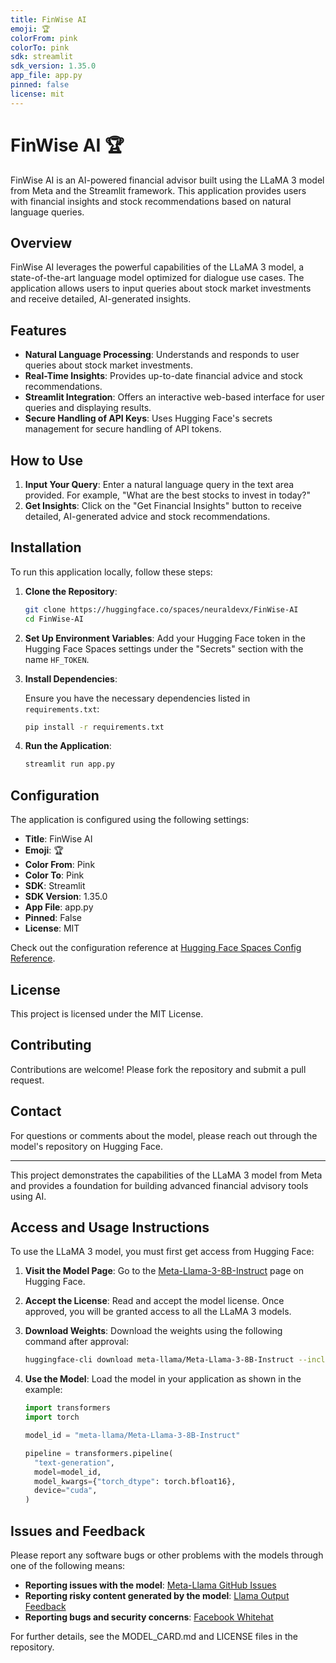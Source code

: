```yaml
---
title: FinWise AI
emoji: 🏆
colorFrom: pink
colorTo: pink
sdk: streamlit
sdk_version: 1.35.0
app_file: app.py
pinned: false
license: mit
---
```


# FinWise AI 🏆

FinWise AI is an AI-powered financial advisor built using the LLaMA 3 model from Meta and the Streamlit framework. This application provides users with financial insights and stock recommendations based on natural language queries.

## Overview

FinWise AI leverages the powerful capabilities of the LLaMA 3 model, a state-of-the-art language model optimized for dialogue use cases. The application allows users to input queries about stock market investments and receive detailed, AI-generated insights.

## Features

- **Natural Language Processing**: Understands and responds to user queries about stock market investments.
- **Real-Time Insights**: Provides up-to-date financial advice and stock recommendations.
- **Streamlit Integration**: Offers an interactive web-based interface for user queries and displaying results.
- **Secure Handling of API Keys**: Uses Hugging Face's secrets management for secure handling of API tokens.

## How to Use

1. **Input Your Query**: Enter a natural language query in the text area provided. For example, "What are the best stocks to invest in today?"
2. **Get Insights**: Click on the "Get Financial Insights" button to receive detailed, AI-generated advice and stock recommendations.

## Installation

To run this application locally, follow these steps:

1. **Clone the Repository**:

    ```bash
    git clone https://huggingface.co/spaces/neuraldevx/FinWise-AI
    cd FinWise-AI
    ```

2. **Set Up Environment Variables**:
   Add your Hugging Face token in the Hugging Face Spaces settings under the "Secrets" section with the name `HF_TOKEN`.

3. **Install Dependencies**:

    Ensure you have the necessary dependencies listed in `requirements.txt`:

    ```bash
    pip install -r requirements.txt
    ```

4. **Run the Application**:

    ```bash
    streamlit run app.py
    ```

## Configuration

The application is configured using the following settings:

- **Title**: FinWise AI
- **Emoji**: 🏆
- **Color From**: Pink
- **Color To**: Pink
- **SDK**: Streamlit
- **SDK Version**: 1.35.0
- **App File**: app.py
- **Pinned**: False
- **License**: MIT

Check out the configuration reference at [Hugging Face Spaces Config Reference](https://huggingface.co/docs/hub/spaces-config-reference).

## License

This project is licensed under the MIT License.

## Contributing

Contributions are welcome! Please fork the repository and submit a pull request.

## Contact

For questions or comments about the model, please reach out through the model's repository on Hugging Face.

---

This project demonstrates the capabilities of the LLaMA 3 model from Meta and provides a foundation for building advanced financial advisory tools using AI.

## Access and Usage Instructions

To use the LLaMA 3 model, you must first get access from Hugging Face:

1. **Visit the Model Page**: Go to the [Meta-Llama-3-8B-Instruct](https://huggingface.co/meta-llama/Meta-Llama-3-8B-Instruct) page on Hugging Face.
2. **Accept the License**: Read and accept the model license. Once approved, you will be granted access to all the LLaMA 3 models.
3. **Download Weights**: Download the weights using the following command after approval:

    ```bash
    huggingface-cli download meta-llama/Meta-Llama-3-8B-Instruct --include "original/*" --local-dir meta-llama/Meta-Llama-3-8B-Instruct
    ```

4. **Use the Model**: Load the model in your application as shown in the example:

    ```python
    import transformers
    import torch

    model_id = "meta-llama/Meta-Llama-3-8B-Instruct"

    pipeline = transformers.pipeline(
      "text-generation",
      model=model_id,
      model_kwargs={"torch_dtype": torch.bfloat16},
      device="cuda",
    )
    ```

## Issues and Feedback

Please report any software bugs or other problems with the models through one of the following means:

- **Reporting issues with the model**: [Meta-Llama GitHub Issues](https://github.com/meta-llama/llama3/issues)
- **Reporting risky content generated by the model**: [Llama Output Feedback](https://developers.facebook.com/llama_output_feedback)
- **Reporting bugs and security concerns**: [Facebook Whitehat](https://facebook.com/whitehat/info)

For further details, see the MODEL_CARD.md and LICENSE files in the repository.
